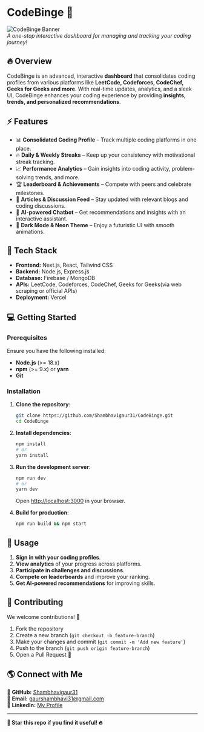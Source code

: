 # CodeBinge 🚀

![CodeBinge Banner](https://your-image-link.com)  
_A one-stop interactive dashboard for managing and tracking your coding journey!_

## 🔥 Overview
CodeBinge is an advanced, interactive **dashboard** that consolidates coding profiles from various platforms like **LeetCode, Codeforces, CodeChef, Geeks for Geeks and more**. With real-time updates, analytics, and a sleek UI, CodeBinge enhances your coding experience by providing **insights, trends, and personalized recommendations**.

## ⚡ Features
- 📊 **Consolidated Coding Profile** – Track multiple coding platforms in one place.
- 🔥 **Daily & Weekly Streaks** – Keep up your consistency with motivational streak tracking.
- 📈 **Performance Analytics** – Gain insights into coding activity, problem-solving trends, and more.
- 🏆 **Leaderboard & Achievements** – Compete with peers and celebrate milestones.
- 📰 **Articles & Discussion Feed** – Stay updated with relevant blogs and coding discussions.
- 🤖 **AI-powered Chatbot** – Get recommendations and insights with an interactive assistant.
- 🎨 **Dark Mode & Neon Theme** – Enjoy a futuristic UI with smooth animations.

## 🚀 Tech Stack
- **Frontend:** Next.js, React, Tailwind CSS
- **Backend:** Node.js, Express.js
- **Database:** Firebase / MongoDB
- **APIs:** LeetCode, Codeforces, CodeChef, Geeks for Geeks(via web scraping or official APIs)
- **Deployment:** Vercel

## 💻 Getting Started

### Prerequisites
Ensure you have the following installed:
- **Node.js** (>= 18.x)
- **npm** (>= 9.x) or **yarn**
- **Git**

### Installation
1. **Clone the repository**:
   ```sh
   git clone https://github.com/Shambhavigaur31/CodeBinge.git
   cd CodeBinge
   ```

2. **Install dependencies**:
   ```sh
   npm install
   # or
   yarn install
   ```

3. **Run the development server**:
   ```sh
   npm run dev
   # or
   yarn dev
   ```
   Open [http://localhost:3000](http://localhost:3000) in your browser.

4. **Build for production**:
   ```sh
   npm run build && npm start
   ```

## 🎯 Usage
1. **Sign in with your coding profiles**.
2. **View analytics** of your progress across platforms.
3. **Participate in challenges and discussions**.
4. **Compete on leaderboards** and improve your ranking.
5. **Get AI-powered recommendations** for improving skills.


## 🤝 Contributing
We welcome contributions! 🚀

1. Fork the repository
2. Create a new branch (`git checkout -b feature-branch`)
3. Make your changes and commit (`git commit -m 'Add new feature'`)
4. Push to the branch (`git push origin feature-branch`)
5. Open a Pull Request 🎉

## 🌎 Connect with Me
🔗 **GitHub:** [Shambhavigaur31](https://github.com/Shambhavigaur31)  
📧 **Email:** gaurshambhavi31@gmail.com  
🔗 **LinkedIn:** [My Profile](https://www.linkedin.com/in/shambhavi-gaur-a9a15028b/)

---

**🚀 Star this repo if you find it useful! 🔥**
